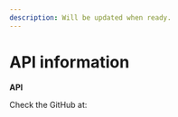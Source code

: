 ```yaml
---
description: Will be updated when ready.
---
```


# API information

**API**

Check the GitHub at: 


